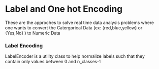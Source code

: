 # Label and One hot Encoding

These are the approches to solve real time data analysis problems where one wants to convert the Catergorical Data (ex: {red,blue,yellow} or {Yes,No} ) to Numeric Data

### Label Encoding

LabelEncoder is a utility class to help normalize labels such that they contain only values between 0 and n_classes-1





